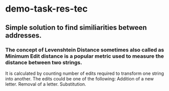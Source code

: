 # demo-task-res-tec
## Simple solution to find similiarities between addresses.
### The concept of Levenshtein Distance sometimes also called as Minimum Edit distance is a popular metric used to measure the distance between two strings. 
It is calculated by counting number of edits required to transform one string into another. The edits could be one of the following:
Addition of a new letter.
Removal of a letter.
Substitution.
